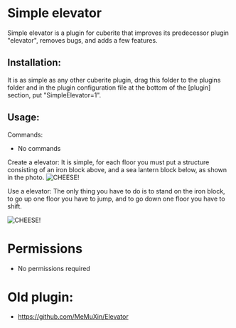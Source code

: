 # Simple elevator
Simple elevator is a plugin for cuberite that improves its predecessor plugin "elevator", removes bugs, and adds a few features.

## Installation:
It is as simple as any other cuberite plugin, drag this folder to the plugins folder and in the plugin configuration file at the bottom of the [plugin] section, put "SimpleElevator=1".

## Usage:

Commands:
- No commands

Create a elevator:
It is simple, for each floor you must put a structure consisting of an iron block above, and a sea lantern block below, as shown in the photo.
![CHEESE!](https://i.imgur.com/K3JaQFQ.png)

Use a elevator:
The only thing you have to do is to stand on the iron block, to go up one floor you have to jump, and to go down one floor you have to shift.

![CHEESE!](https://i.imgur.com/RsIT1Nd.gif)

# Permissions
- No permissions required

# Old plugin:
- https://github.com/MeMuXin/Elevator
